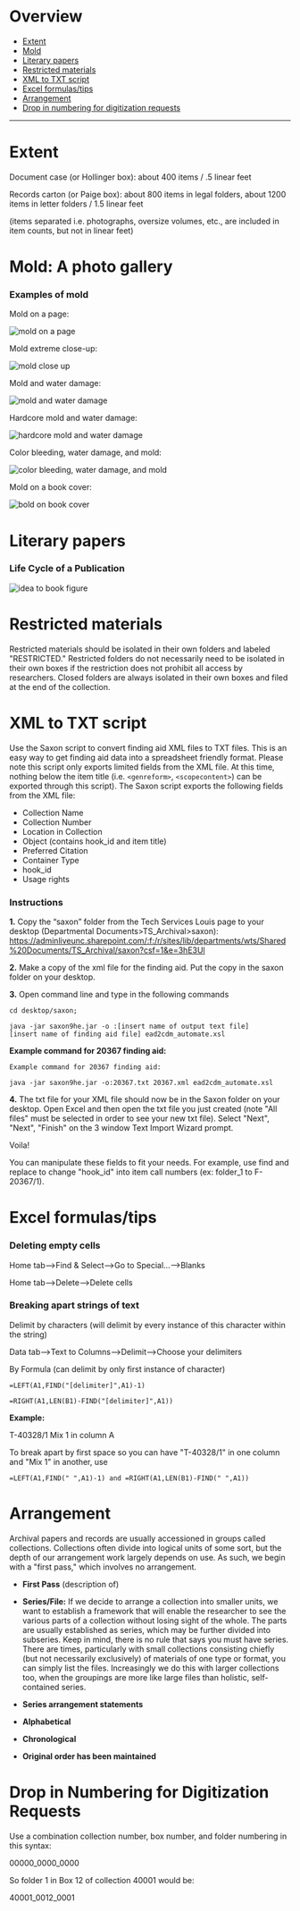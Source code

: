 # Overview

- [Extent](#extent)
- [Mold](#mold)
- [Literary papers](#literary-papers)
- [Restricted materials](#restricted-materials)
- [XML to TXT script](#xml-to-txt-script)
- [Excel formulas/tips](#excel-formulastips)
- [Arrangement](#arrangement)
- [Drop in numbering for digitization requests](#drop-in-numbering-for-digitization-requests)


***

# Extent

Document case (or Hollinger box): about 400 items / .5 linear feet 

Records carton (or Paige box): about 800 items in legal folders, about 1200 items in letter folders / 1.5 linear feet 

(items separated i.e. photographs, oversize volumes, etc., are included in item counts, but not in linear feet) 


# Mold: A photo gallery

### Examples of mold 

Mold on a page:

![mold on a page](https://user-images.githubusercontent.com/58087302/80126423-104c9e00-8561-11ea-8791-aac2432bec35.jpeg "mold on a page")

Mold extreme close-up:

![mold close up](https://user-images.githubusercontent.com/58087302/80126531-3d00b580-8561-11ea-90c3-5fc00ae9107e.jpeg "mold close up")

Mold and water damage:

![mold and water damage](https://user-images.githubusercontent.com/58087302/80126767-71747180-8561-11ea-804c-3b48ce315767.jpeg "mold and water damage")

Hardcore mold and water damage:

![hardcore mold and water damage](https://user-images.githubusercontent.com/58087302/80126869-8e10a980-8561-11ea-9ed8-c97f225b10e1.jpeg "hardcore mold and water damage")

Color bleeding, water damage, and mold:

![color bleeding, water damage, and mold](https://user-images.githubusercontent.com/58087302/80126986-ada7d200-8561-11ea-87dd-c7b078d5a93e.jpeg "color bleeding, water damage, and mold")

Mold on a book cover:

![bold on book cover](https://user-images.githubusercontent.com/58087302/80127355-332b8200-8562-11ea-8bbc-eca2884d79fc.jpeg "mold on book cover")


# Literary papers

### Life Cycle of a Publication

![idea to book figure](https://user-images.githubusercontent.com/58087302/80127592-8a315700-8562-11ea-98ab-fdd2623d2a27.jpeg)


# Restricted materials

Restricted materials should be isolated in their own folders and labeled "RESTRICTED." Restricted folders do not necessarily need to be isolated in their own boxes if the restriction does not prohibit all access by researchers. Closed folders are always isolated in their own boxes and filed at the end of the collection. 


# XML to TXT script

Use the Saxon script to convert finding aid XML files to TXT files. This is an easy way to get finding aid data into a spreadsheet friendly format. Please note this script only exports limited fields from the XML file. At this time, nothing below the item title (i.e. `<genreform>`, `<scopecontent>`) can be exported through this script). The Saxon script exports the following fields from the XML file: 

- Collection Name 
- Collection Number 
- Location in Collection 
- Object (contains hook_id and item title) 
- Preferred Citation 
- Container Type 
- hook_id 
- Usage rights

### Instructions

**1.** Copy the “saxon” folder from the Tech Services Louis page to your desktop (Departmental Documents>TS_Archival>saxon): https://adminliveunc.sharepoint.com/:f:/r/sites/lib/departments/wts/Shared%20Documents/TS_Archival/saxon?csf=1&e=3hE3Ul 

**2.** Make a copy of the xml file for the finding aid. Put the copy in the saxon folder on your desktop. 

**3.** Open command line and type in the following commands 

   ```
   cd desktop/saxon;  

   java -jar saxon9he.jar -o :[insert name of output text file] 
   [insert name of finding aid file] ead2cdm_automate.xsl 
   ```
   
**Example command for 20367 finding aid:**

   ```
   Example command for 20367 finding aid:  

   java -jar saxon9he.jar -o:20367.txt 20367.xml ead2cdm_automate.xsl 
   ```

**4.** The txt file for your XML file should now be in the Saxon folder on your desktop. Open Excel and then open the txt file you just created (note "All files" must be selected in order to see your new txt file). Select "Next", "Next", "Finish" on the 3 window Text Import Wizard prompt. 

Voila!

You can manipulate these fields to fit your needs. For example, use find and replace to change "hook_id" into item call numbers (ex: folder_1 to F-20367/1).  


# Excel formulas/tips

### Deleting empty cells

Home tab-->Find & Select-->Go to Special...-->Blanks 

Home tab-->Delete-->Delete cells 

### Breaking apart strings of text

Delimit by characters (will delimit by every instance of this character within the string) 

   Data tab-->Text to Columns-->Delimit-->Choose your delimiters 
   
By Formula (can delimit by only first instance of character) 

```
=LEFT(A1,FIND("[delimiter]",A1)-1)  

=RIGHT(A1,LEN(B1)-FIND("[delimiter]",A1)) 
```
 
**Example:**

T-40328/1 Mix 1  in column A 

To break apart by first space so you can have "T-40328/1" in one column and "Mix 1" in another, use  

```=LEFT(A1,FIND(" ",A1)-1) and =RIGHT(A1,LEN(B1)-FIND(" ",A1))``` 


# Arrangement

Archival papers and records are usually accessioned in groups called collections. Collections often divide into logical units of some sort, but the depth of our arrangement work largely depends on use. As such, we begin with a "first pass," which involves no arrangement.  

- **First Pass** (description of) 

- **Series/File:** If we decide to arrange a collection into smaller units, we want to establish a framework that will enable the researcher to see the various parts of a collection without losing sight of the whole. The parts are usually established as series, which may be further divided into subseries. Keep in mind, there is no rule that says you must have series. There are times, particularly with small collections consisting chiefly (but not necessarily exclusively) of materials of one type or format, you can simply list the files. Increasingly we do this with larger collections too, when the groupings are more like large files than holistic, self-contained series. 

- **Series arrangement statements** 

 - **Alphabetical**

- **Chronological**

- **Original order has been maintained**


# Drop in Numbering for Digitization Requests

Use a combination collection number, box number, and folder numbering in this syntax: 

00000_0000_0000 

So folder 1 in Box 12 of collection 40001 would be:

40001_0012_0001 
